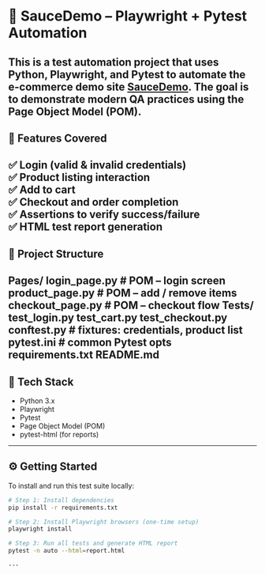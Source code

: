 # 🧪 SauceDemo – Playwright + Pytest Automation

This is a test automation project that uses **Python**, **Playwright**, and **Pytest** to automate the e-commerce demo site [SauceDemo](https://www.saucedemo.com/). The goal is to demonstrate modern QA practices using the Page Object Model (POM).
---

## 🚀 Features Covered

✅ Login (valid & invalid credentials)  
✅ Product listing interaction  
✅ Add to cart  
✅ Checkout and order completion  
✅ Assertions to verify success/failure  
✅ HTML test report generation
---

## 📁 Project Structure

Pages/
    login_page.py          # POM – login screen
    product_page.py        # POM – add / remove items
    checkout_page.py       # POM – checkout flow
Tests/
    test_login.py
    test_cart.py
    test_checkout.py
conftest.py                # fixtures: credentials, product list
pytest.ini                 # common Pytest opts
requirements.txt
README.md
---


## 🧰 Tech Stack

- Python 3.x  
- Playwright  
- Pytest  
- Page Object Model (POM)  
- pytest-html (for reports)

---

## ⚙️ Getting Started

To install and run this test suite locally:

```bash
# Step 1: Install dependencies
pip install -r requirements.txt

# Step 2: Install Playwright browsers (one-time setup)
playwright install

# Step 3: Run all tests and generate HTML report
pytest -n auto --html=report.html

---